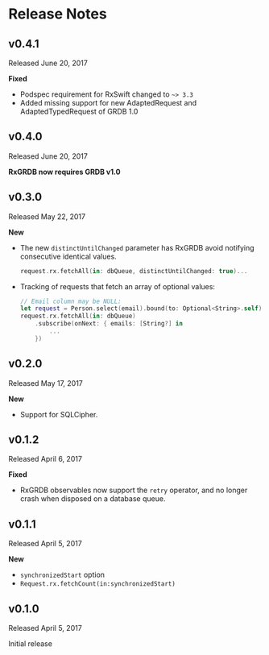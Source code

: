 Release Notes
=============

## v0.4.1

Released June 20, 2017

**Fixed**

- Podspec requirement for RxSwift changed to `~> 3.3`
- Added missing support for new AdaptedRequest and AdaptedTypedRequest of GRDB 1.0


## v0.4.0

Released June 20, 2017

**RxGRDB now requires GRDB v1.0**


## v0.3.0

Released May 22, 2017

**New**

- The new `distinctUntilChanged` parameter has RxGRDB avoid notifying consecutive identical values.

    ```swift
    request.rx.fetchAll(in: dbQueue, distinctUntilChanged: true)...
    ```

- Tracking of requests that fetch an array of optional values:
    
    ```swift
    // Email column may be NULL:
    let request = Person.select(email).bound(to: Optional<String>.self)
    request.rx.fetchAll(in: dbQueue)
        .subscribe(onNext: { emails: [String?] in
            ...
        })
    ```


## v0.2.0

Released May 17, 2017

**New**

- Support for SQLCipher.


## v0.1.2

Released April 6, 2017

**Fixed**

- RxGRDB observables now support the `retry` operator, and no longer crash when disposed on a database queue.


## v0.1.1

Released April 5, 2017

**New**

- `synchronizedStart` option
- `Request.rx.fetchCount(in:synchronizedStart)`


## v0.1.0

Released April 5, 2017

Initial release
